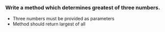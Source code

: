 ### Write a method which determines greatest of three numbers.
* Three numbers must be provided as parameters
* Method should return largest of all

